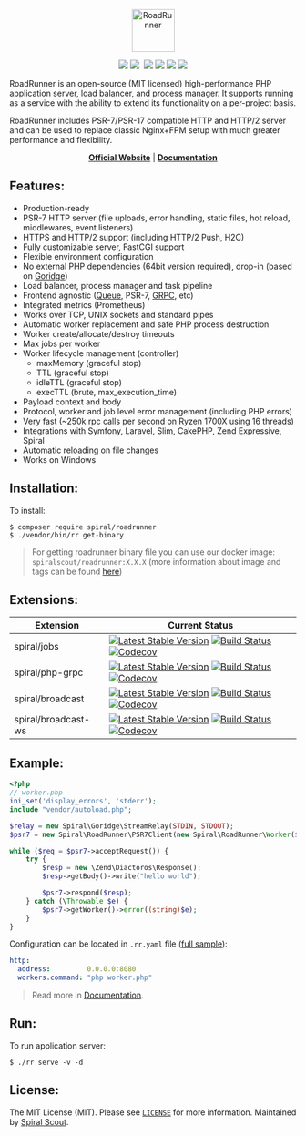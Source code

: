 <p align="center">
 <img src="https://user-images.githubusercontent.com/796136/50286124-6f7f3780-046f-11e9-9f45-e8fedd4f786d.png" height="75px" alt="RoadRunner">
</p>
<p align="center">
 <a href="https://packagist.org/packages/spiral/roadrunner"><img src="https://poser.pugx.org/spiral/roadrunner/version"></a>
	<a href="https://pkg.go.dev/github.com/spiral/roadrunner?tab=doc"><img src="https://godoc.org/github.com/spiral/roadrunner?status.svg"></a>
	<a href="https://github.com/spiral/roadrunner/actions"><img src="https://github.com/spiral/roadrunner/workflows/CI/badge.svg" alt=""></a>
	<a href="https://goreportcard.com/report/github.com/spiral/roadrunner"><img src="https://goreportcard.com/badge/github.com/spiral/roadrunner"></a>
	<a href="https://scrutinizer-ci.com/g/spiral/roadrunner/?branch=master"><img src="https://scrutinizer-ci.com/g/spiral/roadrunner/badges/quality-score.png"></a>
	<a href="https://codecov.io/gh/spiral/roadrunner/"><img src="https://codecov.io/gh/spiral/roadrunner/branch/master/graph/badge.svg"></a>
	<a href="https://discord.gg/TFeEmCs"><img src="https://img.shields.io/badge/discord-chat-magenta.svg"></a>
</p>

RoadRunner is an open-source (MIT licensed) high-performance PHP application server, load balancer, and process manager.
It supports running as a service with the ability to extend its functionality on a per-project basis. 

RoadRunner includes PSR-7/PSR-17 compatible HTTP and HTTP/2 server and can be used to replace classic Nginx+FPM setup with much greater performance and flexibility.

<p align="center">
	<a href="https://roadrunner.dev/"><b>Official Website</b></a> | 
	<a href="https://roadrunner.dev/docs"><b>Documentation</b></a>
</p>

Features:
--------
- Production-ready
- PSR-7 HTTP server (file uploads, error handling, static files, hot reload, middlewares, event listeners)
- HTTPS and HTTP/2 support (including HTTP/2 Push, H2C)
- Fully customizable server, FastCGI support
- Flexible environment configuration
- No external PHP dependencies (64bit version required), drop-in (based on [Goridge](https://github.com/spiral/goridge))
- Load balancer, process manager and task pipeline
- Frontend agnostic ([Queue](https://github.com/spiral/jobs), PSR-7, [GRPC](https://github.com/spiral/php-grpc), etc)
- Integrated metrics (Prometheus)
- Works over TCP, UNIX sockets and standard pipes
- Automatic worker replacement and safe PHP process destruction
- Worker create/allocate/destroy timeouts
- Max jobs per worker
- Worker lifecycle management (controller) 
    - maxMemory (graceful stop)
    - TTL (graceful stop)
    - idleTTL (graceful stop)
    - execTTL (brute, max_execution_time)   
- Payload context and body
- Protocol, worker and job level error management (including PHP errors)
- Very fast (~250k rpc calls per second on Ryzen 1700X using 16 threads)
- Integrations with Symfony, Laravel, Slim, CakePHP, Zend Expressive, Spiral
- Automatic reloading on file changes
- Works on Windows

Installation:
--------
To install:

```
$ composer require spiral/roadrunner
$ ./vendor/bin/rr get-binary
```

> For getting roadrunner binary file you can use our docker image: `spiralscout/roadrunner:X.X.X` (more information about image and tags can be found [here](https://hub.docker.com/r/spiralscout/roadrunner/))

Extensions:
--------
| Extension | Current Status        
| ---       | ---
spiral/jobs | [![Latest Stable Version](https://poser.pugx.org/spiral/jobs/version)](https://packagist.org/packages/spiral/jobs) [![Build Status](https://travis-ci.org/spiral/jobs.svg?branch=master)](https://travis-ci.org/spiral/jobs) [![Codecov](https://codecov.io/gh/spiral/jobs/branch/master/graph/badge.svg)](https://codecov.io/gh/spiral/jobs/)
spiral/php-grpc | [![Latest Stable Version](https://poser.pugx.org/spiral/php-grpc/version)](https://packagist.org/packages/spiral/php-grpc) [![Build Status](https://travis-ci.org/spiral/php-grpc.svg?branch=master)](https://travis-ci.org/spiral/php-grpc) [![Codecov](https://codecov.io/gh/spiral/php-grpc/branch/master/graph/badge.svg)](https://codecov.io/gh/spiral/php-grpc/)
spiral/broadcast | [![Latest Stable Version](https://poser.pugx.org/spiral/broadcast/version)](https://packagist.org/packages/spiral/broadcast) [![Build Status](https://travis-ci.org/spiral/broadcast.svg?branch=master)](https://travis-ci.org/spiral/broadcast) [![Codecov](https://codecov.io/gh/spiral/broadcast/branch/master/graph/badge.svg)](https://codecov.io/gh/spiral/broadcast/)
spiral/broadcast-ws | [![Latest Stable Version](https://poser.pugx.org/spiral/broadcast-ws/version)](https://packagist.org/packages/spiral/broadcast-ws) [![Build Status](https://travis-ci.org/spiral/broadcast-ws.svg?branch=master)](https://travis-ci.org/spiral/broadcast-ws) [![Codecov](https://codecov.io/gh/spiral/broadcast-ws/branch/master/graph/badge.svg)](https://codecov.io/gh/spiral/broadcast-ws/)

Example:
--------

```php
<?php
// worker.php
ini_set('display_errors', 'stderr');
include "vendor/autoload.php";

$relay = new Spiral\Goridge\StreamRelay(STDIN, STDOUT);
$psr7 = new Spiral\RoadRunner\PSR7Client(new Spiral\RoadRunner\Worker($relay));

while ($req = $psr7->acceptRequest()) {
    try {
        $resp = new \Zend\Diactoros\Response();
        $resp->getBody()->write("hello world");

        $psr7->respond($resp);
    } catch (\Throwable $e) {
        $psr7->getWorker()->error((string)$e);
    }
}
```

Configuration can be located in `.rr.yaml` file ([full sample](https://github.com/spiral/roadrunner/blob/master/.rr.yaml)):

```yaml
http:
  address:         0.0.0.0:8080
  workers.command: "php worker.php"
```

> Read more in [Documentation](https://roadrunner.dev/docs).

Run:
----
To run application server:

```
$ ./rr serve -v -d
```

License:
--------
The MIT License (MIT). Please see [`LICENSE`](./LICENSE) for more information. Maintained by [Spiral Scout](https://spiralscout.com).

